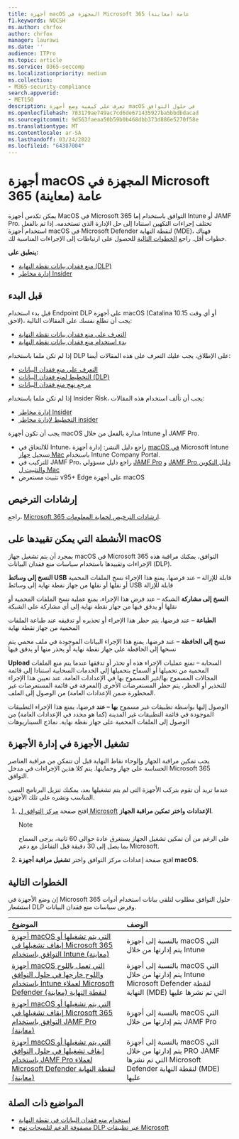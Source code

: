 ```yaml
---
title: أجهزة macOS المجهزة في Microsoft 365 عامة (معاينة)
f1.keywords: NOCSH
ms.author: chrfox
author: chrfox
manager: laurawi
ms.date: ''
audience: ITPro
ms.topic: article
ms.service: O365-seccomp
ms.localizationpriority: medium
ms.collection:
- M365-security-compliance
search.appverid:
- MET150
description: تعرف على كيفية وضع أجهزة macOS في حلول التوافق
ms.openlocfilehash: 783179ae749ac7cd6de671435927ba5bbdbdacad
ms.sourcegitcommit: 9d563faeaa50b59b0b468dbb373d886e5270f58e
ms.translationtype: MT
ms.contentlocale: ar-SA
ms.lasthandoff: 03/24/2022
ms.locfileid: "64387004"
---
```

# <a name="onboard-macos-devices-into-microsoft-365-overview-preview"></a>أجهزة macOS المجهزة في Microsoft 365 عامة (معاينة)

يمكن تكدس أجهزة MacOS في Microsoft 365 التوافق باستخدام إما Intune أو JAMF Pro. تختلف إجراءات التكهين استنادا إلى حل الإدارة الذي تستخدمه. إذا تم بالفعل استخدام أجهزة macOS في Microsoft Defender لنقطة النهاية (MDE)، فهناك خطوات أقل. راجع [الخطوات التالية](#next-steps) للحصول على ارتباطات إلى الإجراءات المناسبة لك.

**ينطبق على:**

- [منع فقدان بيانات نقطة النهاية (DLP)](./endpoint-dlp-learn-about.md)
- [إدارة مخاطر Insider](insider-risk-management.md#learn-about-insider-risk-management-in-microsoft-365)

## <a name="before-you-begin"></a>قبل البدء

قبل بدء استخدام Endpoint DLP على أجهزة macOS (Catalina 10.15 أو أي وقت لاحق)، يجب أن تطلع نفسك على المقالات التالية:

- [التعرف على منع فقدان بيانات نقطة النهاية](endpoint-dlp-learn-about.md#learn-about-microsoft-365-endpoint-data-loss-prevention)
- [بدء استخدام منع فقدان بيانات نقطة النهاية](endpoint-dlp-getting-started.md#get-started-with-endpoint-data-loss-prevention)

إذا لم تكن ملما باستخدام DLP على الإطلاق، يجب عليك التعرف على هذه المقالات أيضا:

- [التعرف على منع فقدان البيانات](dlp-learn-about-dlp.md#learn-about-data-loss-prevention)
- [التخطيط لمنع فقدان البيانات (DLP)](dlp-overview-plan-for-dlp.md#plan-for-data-loss-prevention-dlp)
- [مرجع نهج منع فقدان البيانات](dlp-policy-reference.md#data-loss-prevention-policy-reference)

إذا لم تكن ملما باستخدام Insider Risk، يجب أن تألف استخدام هذه المقالات:

 - [إدارة مخاطر Insider](insider-risk-management.md#learn-about-insider-risk-management-in-microsoft-365)
 - [التخطيط لإدارة مخاطر insider](insider-risk-management-plan.md#plan-for-insider-risk-management)

يجب أن تكون أجهزة macOS مدارة بالفعل من خلال Intune أو JAMF Pro.
 
- للالتحاق في Intune، راجع دليل النشر: إدارة أجهزة [macOS في](/mem/intune/fundamentals/deployment-guide-platform-macos) Microsoft Intune تسجيل [جهاز Mac](/mem/intune/user-help/enroll-your-device-in-intune-macos-cp) باستخدام Intune Company Portal. 
- للتركيب في JAMF Pro، راجع دليل مسؤولي [JAMF Pro](https://www.jamf.com/resources/product-documentation/jamf-pro-administrators-guide/) و [JAMF Pro دليل التكوين والتثبيت ل Mac](https://www.jamf.com/resources/product-documentation/jamf-pro-installation-guide-for-mac/)
- تثبيت مستعرض v95+ Edge على أجهزة macOS 

## <a name="licensing-guidance"></a>إرشادات الترخيص

راجع، [Microsoft 365 إرشادات الترخيص لحماية المعلومات](/office365/servicedescriptions/microsoft-365-service-descriptions/microsoft-365-tenantlevel-services-licensing-guidance/microsoft-365-security-compliance-licensing-guidance#information-protection-data-loss-prevention-for-exchange-online-sharepoint-online-and-onedrive-for-business).

## <a name="activities-that-can-be-restricted-on-macos"></a>الأنشطة التي يمكن تقييدها على macOS 

بمجرد أن يتم تشغيل جهاز macOS في Microsoft 365 التوافق، يمكنك مراقبة هذه الإجراءات وتقييدها باستخدام سياسات منع فقدان البيانات (DLP).

**النسخ إلى وسائط USB** قابلة للإزالة – عند فرضها، يمنع هذا الإجراء نسخ الملفات المحمية أو نقلها أو نقلها من جهاز نقطة نهاية إلى وسائط USB قابلة للإزالة 

**النسخ إلى مشاركة** الشبكة – عند فرض هذا الإجراء، يمنع عملية نسخ الملفات المحمية أو نقلها أو يدقق فيها من جهاز نقطة نهاية إلى أي مشاركة على الشبكة 

**الطباعة** – عند فرضها، يتم حظر هذا الإجراء أو تحذيره أو تدقيقه عند طباعة الملفات المحمية من جهاز نقطة نهاية 

**نسخ إلى الحافظة** – عند فرضها، يمنع هذا الإجراء البيانات الموجودة في ملف محمي يتم نسخها إلى الحافظة على جهاز نقطة نهاية أو يحذر منها أو يدقق فيها 

**Upload** السحابة – تمنع عمليات الإجراء هذه أو تحذر أو تدققها عندما يتم منع الملفات المحمية من تحميلها أو السماح بتحميلها إلى الخدمات السحابية استنادا إلى قائمة المجالات المسموح بها/غير المسموح بها في الإعدادات العامة. عند تعيين هذا الإجراء للتحذير أو الحظر، يتم حظر المستعرضات الأخرى (المعرفة في قائمة المستعرضات غير المحظورة ضمن الإعدادات العامة) من الوصول إلى الملف. 

الوصول إليها بواسطة تطبيقات غير مسموح **بها – عند** فرضها، يمنع هذا الإجراء التطبيقات الموجودة في قائمة التطبيقات غير المدينة (كما هو محدد في الإعدادات العامة) من الوصول إلى الملفات المحمية على جهاز نقطة نهاية. نماذج السيناريوهات 

## <a name="onboarding-devices-into-device-management"></a>تشغيل الأجهزة في إدارة الأجهزة

يجب تمكين مراقبة الجهاز وإلوحاء نقاط النهاية قبل أن تتمكن من مراقبة العناصر الحساسة على جهاز وحمايتها. يتم كلا هذين الإجراءات في مدخل Microsoft 365 التوافق.

عندما تريد أن تقوم بتركب الأجهزة التي لم يتم تشغيلها بعد، يمكنك تنزيل البرنامج النصي المناسب ونشره على تلك الأجهزة. <!--Follow the [Onboarding devices procedure](endpoint-dlp-getting-started.md#onboarding-devices).-->

<!--If you already have devices onboarded into [Microsoft Defender for Endpoint](/windows/security/threat-protection/), they will already appear in the managed devices list.-->

1. افتح صفحة [مركز التوافق ل Microsoft](https://compliance.microsoft.com) **الإعدادات** **واختر تمكين مراقبة الجهاز**.

   > [!NOTE]
   > على الرغم من أن تمكين تشغيل الجهاز يستغرق عادة حوالي 60 ثانية، يرجى السماح بما يصل إلى 30 دقيقة قبل التفاعل مع دعم Microsoft.

2. افتح صفحة إعدادات مركز التوافق واختر **تشغيل مراقبة أجهزة macOS**.

## <a name="next-steps"></a>الخطوات التالية

إن وضع الأجهزة في Microsoft 365 حلول التوافق مطلوب لتلقي بيانات استخدام أدوات استشعار DLP وفرض سياسات منع فقدان البيانات. 

الموضوع | الوصف
:---|:---
|[أجهزة macOS التي يتم تشغيلها أو إيقاف تشغيلها في Microsoft 365 التوافق باستخدام Intune (معاينة)](device-onboarding-offboarding-macos-intune.md#onboard-and-offboard-macos-devices-into-microsoft-365-compliance-solutions-using-intune-preview)|بالنسبة إلى أجهزة macOS التي يتم إدارتها من خلال Intune
|[أجهزة macOS التي تعمل باللوح واللوح خارجها في حلول التوافق باستخدام Intune لعملاء Microsoft Defender لنقطة النهاية (معاينة)](device-onboarding-offboarding-macos-intune-mde.md#onboard-and-offboard-macos-devices-into-compliance-solutions-using-intune-for-microsoft-defender-for-endpoint-customers-preview) |بالنسبة إلى أجهزة macOS التي يتم إدارتها من خلال Intune Microsoft Defender لنقطة النهاية (MDE) التي تم نشرها عليها
|[أجهزة macOS التي يتم تشغيلها أو إيقاف تشغيلها في Microsoft 365 التوافق باستخدام JAMF Pro (معاينة)](device-onboarding-offboarding-macos-jamfpro.md#onboard-and-offboard-macos-devices-into-microsoft-365-compliance-solutions-using-jamf-pro-preview) | بالنسبة إلى أجهزة macOS التي يتم إدارتها من خلال JAMF Pro
|[أجهزة macOS التي يتم تشغيلها أو إيقاف تشغيلها في حلول التوافق باستخدام JAMF Pro لعملاء Microsoft Defender لنقطة النهاية (معاينة)](device-onboarding-offboarding-macos-jamfpro-mde.md#onboard-and-offboard-macos-devices-into-compliance-solutions-using-jamf-pro-for-microsoft-defender-for-endpoint-customers-preview)|بالنسبة إلى أجهزة macOS التي يتم إدارتها من خلال PRO JAMF التي تم نشرها Microsoft Defender لنقطة النهاية (MDE) عليها


## <a name="related-topics"></a>المواضيع ذات الصلة

- [استخدام منع فقدان البيانات في نقطة النهاية](endpoint-dlp-using.md#using-endpoint-data-loss-prevention)
- [مصفوفة الدعم لتلميحات نهج DLP عبر تطبيقات Microsoft](dlp-policy-tips-reference.md#support-matrix-for-dlp-policy-tips-across-microsoft-apps)
